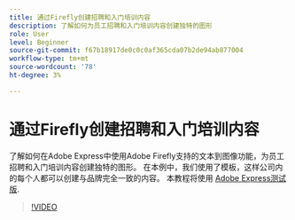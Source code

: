 ```yaml
---
title: 通过Firefly创建招聘和入门培训内容
description: 了解如何为员工招聘和入门培训内容创建独特的图形
role: User
level: Beginner
source-git-commit: f67b18917de0c0c0af365cda07b2de94ab877004
workflow-type: tm+mt
source-wordcount: '78'
ht-degree: 3%

---
```


# 通过Firefly创建招聘和入门培训内容

了解如何在Adobe Express中使用Adobe Firefly支持的文本到图像功能，为员工招聘和入门培训内容创建独特的图形。 在本例中，我们使用了模板，这样公司内的每个人都可以创建与品牌完全一致的内容。 本教程将使用 [Adobe Express测试版](https://www.adobe.com/express/).

>[!VIDEO](https://video.tv.adobe.com/v/3422411?quality=12&learn=on&hidetitle=true)